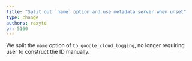 ```yaml
---
title: "Split out `name` option and use metadata server when unset"
type: change
authors: raxyte
pr: 5160
---
```


We split the `name` option of `to_google_cloud_logging`, no longer requiring
user to construct the ID manually.
